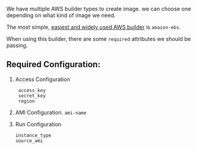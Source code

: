 We have multiple AWS builder types to create image. we can choose one depending on what kind of image we need.

The most simple, [easiest and widely used AWS builder](https://www.packer.io/docs/builders/amazon-ebs.html) is `amazon-ebs`. 

When using this builder, there are some `required` attributes we should be passing.

Required Configuration:
----------------------
1. Access Configuration
    ```
     access_key
     secret_key
     region
    ```

2. AMI Configuration. 
    `ami-name`

3. Run Configuration
   ```
   instance_type
   source_ami
   
   ```